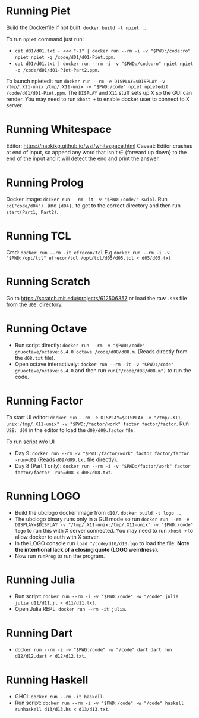# Running Piet

Build the Dockerfile if not built: `docker build -t npiet .`.

To run `npiet` command just run:
- `cat d01/d01.txt - <<< "-1" | docker run --rm -i -v "$PWD:/code:ro" npiet npiet -q
  /code/d01/d01-Piet.ppm`.
- `cat d01/d01.txt | docker run --rm -i -v "$PWD:/code:ro" npiet npiet -q
  /code/d01/d01-Piet-Part2.ppm`.

To launch npietedit run `docker run --rm -e DISPLAY=$DISPLAY -v /tmp/.X11-unix:/tmp/.X11-unix -v
"$PWD:/code" npiet npietedit /code/d01/d01-Piet.ppm`. The `DISPLAY` and `X11` stuff sets up X so the
GUI can render. You may need to run `xhost +` to enable docker user to connect to X server.

# Running Whitespace

Editor: https://naokikp.github.io/wsi/whitespace.html
Caveat: Editor crashes at end of input, so append any word that isn't ∈ {forward up down} to the end
of the input and it will detect the end and print the answer.

# Running Prolog

Docker image: `docker run --rm -it -v "$PWD:/code/" swipl`. Run `cd("code/d04").` and `[d04].` to
get to the correct directory and then run `start(Part1, Part2)`.

# Running TCL

Cmd: `docker run --rm -it efrecon/tcl`
E.g `docker run --rm -i -v "$PWD:/opt/tcl" efrecon/tcl /opt/tcl/d05/d05.tcl < d05/d05.txt`

# Running Scratch

Go to https://scratch.mit.edu/projects/612506357 or load the raw `.sb3` file from the `d06`.
directory.

# Running Octave

- Run script directly: `docker run --rm -v "$PWD:/code" gnuoctave/octave:6.4.0 octave
  /code/d08/d08.m`. (Reads directly from the `d08.txt` file).
- Open octave interactively: `docker run --rm -it -v "$PWD:/code" gnuoctave/octave:6.4.0` and then
  run `run("/code/d08/d08.m")` to run the code.

# Running Factor

To start UI editor: `docker run --rm -e DISPLAY=$DISPLAY -v "/tmp/.X11-unix:/tmp/.X11-unix" -v
"$PWD:/factor/work" factor factor/factor`. Run `USE: d09` in the editor to load the `d09/d09.factor`
file.

To run script w/o UI
- Day 9: `docker run --rm -v "$PWD:/factor/work" factor factor/factor -run=d09` (Reads
 `d09/d09.txt` file directly).
- Day 8 (Part 1 only): `docker run --rm -i -v "$PWD:/factor/work" factor factor/factor -run=d08 <
  d08/d08.txt`.

# Running LOGO

- Build the ubclogo docker image from `d10/`. `docker build -t logo .`.
- The ubclogo binary runs only in a GUI mode so run `docker run --rm -e DISPLAY=$DISPLAY -v
  "/tmp/.X11-unix:/tmp/.X11-unix" -v "$PWD:/code" logo` to run this with X server connected. You may
  need to run `xhost +` to allow docker to auth with X server.
- In the LOGO console run `load "/code/d10/d10.lgo` to load the file. **Note the intentional lack of
  a closing quote (LOGO weirdness)**.
- Now run `runProg` to run the program.

# Running Julia

- Run script: `docker run --rm -i -v "$PWD:/code" -w "/code" julia julia d11/d11.jl < d11/d11.txt`.
- Open Julia REPL: `docker run --rm -it julia`.

# Running Dart

- `docker run --rm -i -v "$PWD:/code" -w "/code" dart dart run d12/d12.dart < d12/d12.txt`.

# Running Haskell

- GHCI: `docker run --rm -it haskell`.
- Run script: `docker run --rm -i -v "$PWD:/code" -w "/code" haskell runhaskell d13/d13.hs <
  d13/d13.txt`.
